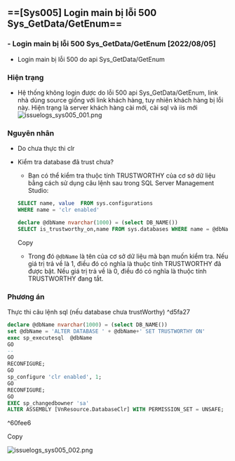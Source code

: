 ## ==[Sys005] Login main bị lỗi 500 Sys_GetData/GetEnum==

### - Login main bị lỗi 500 Sys_GetData/GetEnum [2022/08/05]

- Login main bị lỗi 500 do api Sys_GetData/GetEnum

### Hiện trạng

- Hệ thống không login được do lỗi 500 api Sys_GetData/GetEnum, link nhà dùng source giống với link khách hàng, tuy nhiên khách hàng bị lỗi này. Hiện trạng là server khách hàng cài mới, cài sql và iis mới  
    ![issuelogs_sys005_001.png](https://docs.vnresource.net/general_docs/issuelogs/issuelogs_sys005_001.png)

### Nguyên nhân

- Do chưa thực thi clr
- Kiểm tra database đã trust chưa?
    
    - Bạn có thể kiểm tra thuộc tính TRUSTWORTHY của cơ sở dữ liệu bằng cách sử dụng câu lệnh sau trong SQL Server Management Studio:
    
    ```sql
    SELECT name, value  FROM sys.configurations
    WHERE name = 'clr enabled'
    
    declare @dbName nvarchar(1000) = (select DB_NAME())
    SELECT is_trustworthy_on,name FROM sys.databases WHERE name = @dbName;
    ```
    
    Copy
    
    - Trong đó `@dbName` là tên của cơ sở dữ liệu mà bạn muốn kiểm tra. Nếu giá trị trả về là 1, điều đó có nghĩa là thuộc tính TRUSTWORTHY đã được bật. Nếu giá trị trả về là 0, điều đó có nghĩa là thuộc tính TRUSTWORTHY đang tắt.

### Phương án

Thực thi câu lệnh sql (nếu database chưa trustWorthy) ^d5fa27

```sql
declare @dbName nvarchar(1000) = (select DB_NAME())
set @dbName = 'ALTER DATABASE ' + @dbName+' SET TRUSTWORTHY ON'
exec sp_executesql  @dbName
GO
--
GO
RECONFIGURE;
GO
sp_configure 'clr enabled', 1;
GO
RECONFIGURE;
GO
EXEC sp_changedbowner 'sa'
ALTER ASSEMBLY [VnResource.DatabaseClr] WITH PERMISSION_SET = UNSAFE;
```

^60fee6

Copy

![issuelogs_sys005_002.png](https://docs.vnresource.net/general_docs/issuelogs/issuelogs_sys005_002.png)
